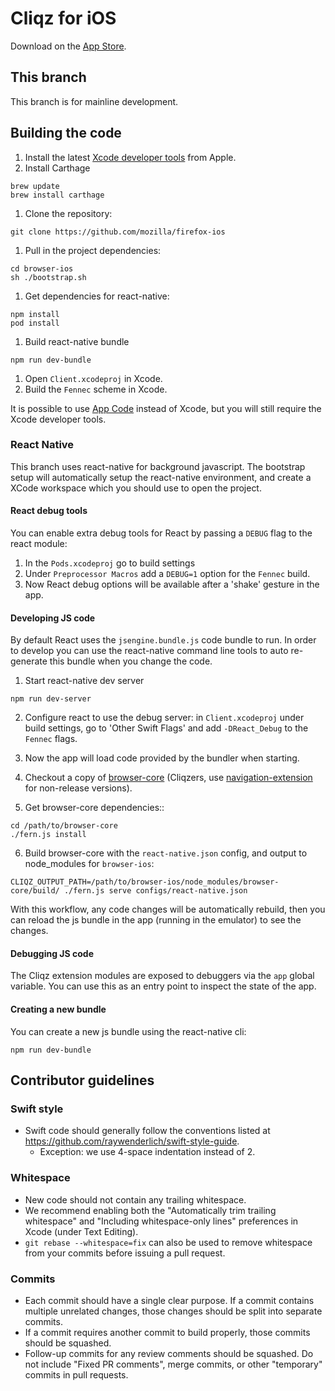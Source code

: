 Cliqz for iOS 
===============

Download on the [App Store](https://itunes.apple.com/ro/app/cliqz-browser-search-engine/id1065837334?mt=8).

This branch
-----------

This branch is for mainline development.

Building the code
-----------------

1. Install the latest [Xcode developer tools](https://developer.apple.com/xcode/downloads/) from Apple.
1. Install Carthage

  ```shell
  brew update
  brew install carthage
  ```

1. Clone the repository:

  ```shell
  git clone https://github.com/mozilla/firefox-ios
  ```

1. Pull in the project dependencies:

  ```shell
  cd browser-ios
  sh ./bootstrap.sh
  ```

1. Get dependencies for react-native:

  ```shell
  npm install
  pod install
  ```

1. Build react-native bundle

  ```shell
  npm run dev-bundle
  ```

1. Open `Client.xcodeproj` in Xcode.
1. Build the `Fennec` scheme in Xcode.

It is possible to use [App Code](https://www.jetbrains.com/objc/download/) instead of Xcode, but you will still require the Xcode developer tools.

### React Native

This branch uses react-native for background javascript. The bootstrap setup will automatically setup the react-native environment, and create a XCode workspace which you should use to open the project.

#### React debug tools

You can enable extra debug tools for React by passing a `DEBUG` flag to the react module:

 1. In the `Pods.xcodeproj` go to build settings
 2. Under `Preprocessor Macros` add a `DEBUG=1` option for the `Fennec` build.
 3. Now React debug options will be available after a 'shake' gesture in the app.

#### Developing JS code

By default React uses the `jsengine.bundle.js` code bundle to run. In order to develop you can use the react-native command line tools to auto re-generate this bundle when you change the code.

 1. Start react-native dev server
  ```shell
  npm run dev-server
  ```

 2. Configure react to use the debug server: in `Client.xcodeproj` under build settings, go to 'Other Swift Flags' and add `-DReact_Debug` to the `Fennec` flags.

 3. Now the app will load code provided by the bundler when starting.

 4. Checkout a copy of [browser-core](https://github.com/cliqz-oss/browser-core) (Cliqzers, use [navigation-extension](https://github.com/cliqz/navigation-extension) for non-release versions).

 5. Get browser-core dependencies::
 ```shell
 cd /path/to/browser-core
 ./fern.js install
 ```

 6. Build browser-core with the `react-native.json` config, and output to node_modules for `browser-ios`:
 ```shell
 CLIQZ_OUTPUT_PATH=/path/to/browser-ios/node_modules/browser-core/build/ ./fern.js serve configs/react-native.json
 ```

With this workflow, any code changes will be automatically rebuild, then you can reload the js bundle in the app (running in the emulator) to see the changes.

#### Debugging JS code

The Cliqz extension modules are exposed to debuggers via the `app` global variable. You can use this as an entry point to inspect the state of the app.

#### Creating a new bundle

You can create a new js bundle using the react-native cli:

```shell
npm run dev-bundle
```


## Contributor guidelines

### Swift style
* Swift code should generally follow the conventions listed at https://github.com/raywenderlich/swift-style-guide.
  * Exception: we use 4-space indentation instead of 2.

### Whitespace
* New code should not contain any trailing whitespace.
* We recommend enabling both the "Automatically trim trailing whitespace" and "Including whitespace-only lines" preferences in Xcode (under Text Editing).
* <code>git rebase --whitespace=fix</code> can also be used to remove whitespace from your commits before issuing a pull request.

### Commits
* Each commit should have a single clear purpose. If a commit contains multiple unrelated changes, those changes should be split into separate commits.
* If a commit requires another commit to build properly, those commits should be squashed.
* Follow-up commits for any review comments should be squashed. Do not include "Fixed PR comments", merge commits, or other "temporary" commits in pull requests.
